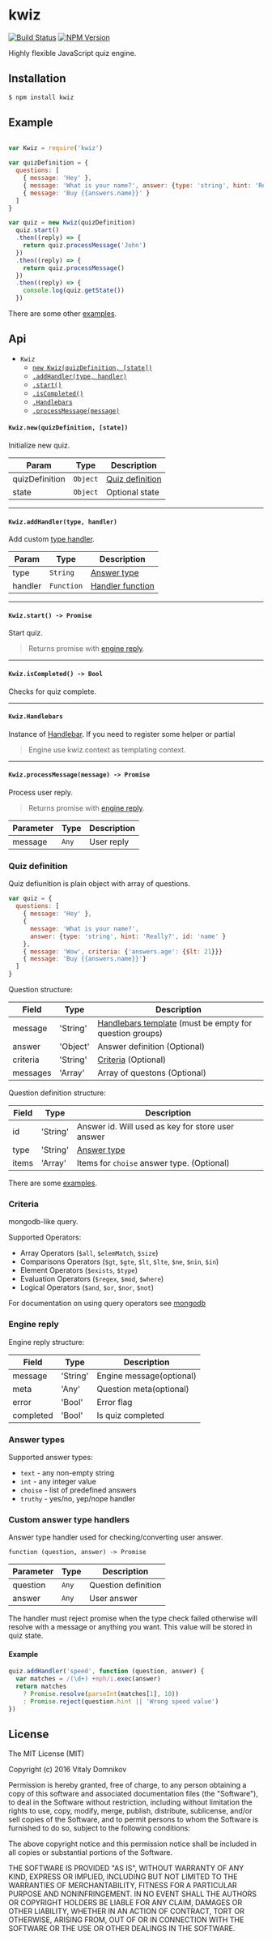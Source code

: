 # kwiz
[![Build Status](https://img.shields.io/travis/telegraf/kwiz.svg?branch=master&style=flat-square)](https://travis-ci.org/telegraf/kwiz)
[![NPM Version](https://img.shields.io/npm/v/kwiz.svg?style=flat-square)](https://www.npmjs.com/package/kwiz)

Highly flexible JavaScript quiz engine.

## Installation

```js
$ npm install kwiz
```

## Example
  
```js

var Kwiz = require('kwiz')

var quizDefinition = {
  questions: [
    { message: 'Hey' },
    { message: 'What is your name?', answer: {type: 'string', hint: 'Really?', id: 'name'} },
    { message: 'Buy {{answers.name}}' }
  ]
}

var quiz = new Kwiz(quizDefinition)
  quiz.start()
  .then((reply) => {
    return quiz.processMessage('John')
  })
  .then((reply) => {
    return quiz.processMessage()
  })
  .then((reply) => {
    console.log(quiz.getState())
  })
```

There are some other [examples](https://github.com/telegraf/kwiz/tree/master/examples).

## Api

* `Kwiz`
  * [`new Kwiz(quizDefinition, [state])`](#new)
  * [`.addHandler(type, handler)`](#add-handler)
  * [`.start()`](#start)
  * [`.isCompleted()`](#is-completed)
  * [`.Handlebars`](#handlebars)
  * [`.processMessage(message)`](#process-message)


<a name="new"></a>
#### `Kwiz.new(quizDefinition, [state])`

Initialize new quiz.

| Param | Type | Description |
| --- | --- | --- |
| quizDefinition | `Object` | [Quiz definition](#quiz-definition) |
| state | `Object` | Optional state |

* * *

<a name="add-handler"></a>
#### `Kwiz.addHandler(type, handler)`

Add custom [type handler](#type-handlers).

| Param | Type | Description |
| --- | --- | --- |
| type | `String` |  [Answer type](#answer-types) |
| handler | `Function` | [Handler function](#type-handlers) |

* * *

<a name="start"></a>
#### `Kwiz.start() -> Promise`

Start quiz.

> Returns promise with [engine reply](#engine-reply).

* * *

<a name="is-completed"></a>
#### `Kwiz.isCompleted() -> Bool`

Checks for quiz complete.

* * *

<a name="handlebars"></a>
#### `Kwiz.Handlebars`

Instance of [Handlebar](http://handlebarsjs.com/). If you need to register some helper or partial

> Engine use kwiz.context as templating context.

* * *

<a name="process-message"></a>
#### `Kwiz.processMessage(message) -> Promise`

Process user reply.

> Returns promise with [engine reply](#engine-reply).

| Parameter | Type | Description |
| --- | --- | --- |
| message | `Any` | User reply |

<a name="quiz-definition"></a>
### Quiz definition

Quiz defiunition is plain object with array of questions.

```js
var quiz = {
  questions: [
    { message: 'Hey' },
    {
      message: 'What is your name?', 
      answer: {type: 'string', hint: 'Really?', id: 'name' }
    },
    { message: 'Wow', criteria: {'answers.age': {$lt: 21}}}
    { message: 'Buy {{answers.name}}'}
  ]
}
```

Question structure:

| Field | Type | Description |
| --- | --- | --- |
| message | 'String' | [Handlebars template](#handlebars) (must be empty for question groups) |
| answer | 'Object' | Answer definition (Optional) |
| criteria | 'String' | [Criteria](#criteria) (Optional) |
| messages | 'Array' | Array of questons (Optional) |

Question definition  structure:

| Field | Type | Description |
| --- | --- | --- |
| id | 'String' | Answer id. Will used as key for store user answer |
| type | 'String' | [Answer type](#answer-types) |
| items | 'Array' | Items for  `choise` answer type. (Optional) |

There are some [examples](https://github.com/telegraf/kwiz/tree/master/test/stub.js).

<a name="criteria"></a>
### Criteria

mongodb-like query.

Supported Operators:

 * Array Operators (`$all`, `$elemMatch`, `$size`)
 * Comparisons Operators (`$gt`, `$gte`, `$lt`, `$lte`, `$ne`, `$nin`, `$in`)
 * Element Operators (`$exists`, `$type`)
 * Evaluation Operators (`$regex`, `$mod`, `$where`)
 * Logical Operators (`$and`, `$or`, `$nor`, `$not`)

For documentation on using query operators see [mongodb](http://docs.mongodb.org/manual/reference/operator/query/)

<a name="engine-reply"></a>
### Engine reply

Engine reply structure:

| Field | Type | Description |
| --- | --- | --- |
| message | 'String' | Engine message(optional) |
| meta | 'Any' | Question meta(optional) |
| error | 'Bool' | Error flag |
| completed | 'Bool' | Is quiz completed |

<a name="answer-types"></a>
### Answer types

Supported answer types:

* `text` - any non-empty string
* `int` - any integer value
* `choise` - list of predefined answers
* `truthy` - yes/no, yep/nope handler

<a name="type-handlers"></a>
### Custom answer type handlers

Answer type handler used for checking/converting user answer.

`function (question, answer) -> Promise `

| Parameter | Type | Description |
| --- | --- | --- |
| question | `Any` | Question definition |
| answer | `Any` | User answer |

The handler must reject promise when the type check failed otherwise will resolve with a message or anything you want.
This value will be stored in quiz state.

#### Example

```js
quiz.addHandler('speed', function (question, answer) {
  var matches = /(\d+) +mph/i.exec(answer)
  return matches 
    ? Promise.resolve(parseInt(matches[1], 10)) 
    : Promise.reject(question.hint || 'Wrong speed value')
})
```

## License

The MIT License (MIT)

Copyright (c) 2016 Vitaly Domnikov

Permission is hereby granted, free of charge, to any person obtaining a copy
of this software and associated documentation files (the "Software"), to deal
in the Software without restriction, including without limitation the rights
to use, copy, modify, merge, publish, distribute, sublicense, and/or sell
copies of the Software, and to permit persons to whom the Software is
furnished to do so, subject to the following conditions:

The above copyright notice and this permission notice shall be included in all
copies or substantial portions of the Software.

THE SOFTWARE IS PROVIDED "AS IS", WITHOUT WARRANTY OF ANY KIND, EXPRESS OR
IMPLIED, INCLUDING BUT NOT LIMITED TO THE WARRANTIES OF MERCHANTABILITY,
FITNESS FOR A PARTICULAR PURPOSE AND NONINFRINGEMENT. IN NO EVENT SHALL THE
AUTHORS OR COPYRIGHT HOLDERS BE LIABLE FOR ANY CLAIM, DAMAGES OR OTHER
LIABILITY, WHETHER IN AN ACTION OF CONTRACT, TORT OR OTHERWISE, ARISING FROM,
OUT OF OR IN CONNECTION WITH THE SOFTWARE OR THE USE OR OTHER DEALINGS IN THE
SOFTWARE.

